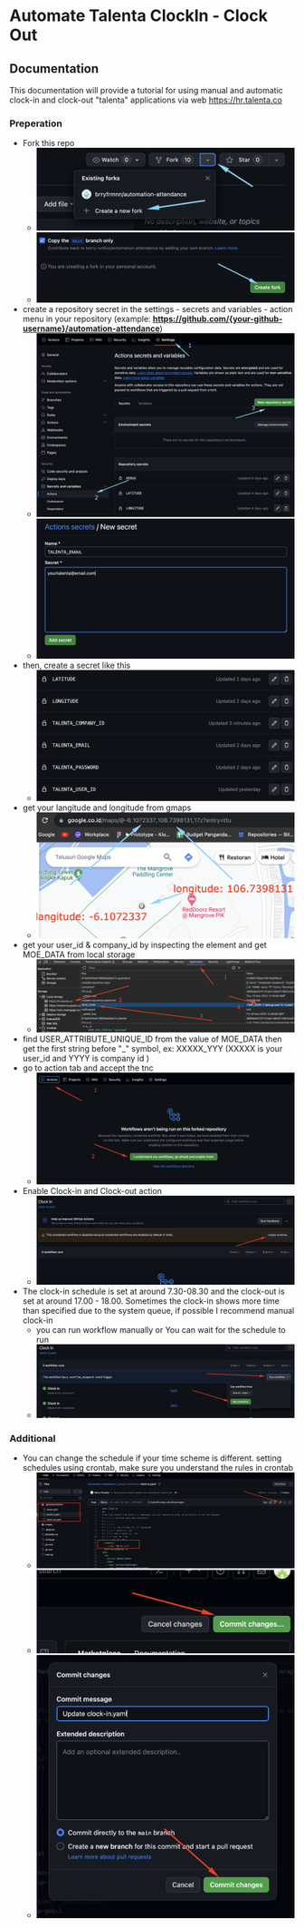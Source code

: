 
# Automate Talenta ClockIn - Clock Out

## Documentation
This documentation will provide a tutorial for using manual and automatic clock-in and clock-out "talenta" applications via web https://hr.talenta.co

### Preperation

- Fork this repo
	- ![fork repo](./images/ss/1.png)
	- ![fork repo](./images/ss/2.png)
- create a repository secret in the settings - secrets and variables - action menu in your repository (example: **https://github.com/{your-github-username}/automation-attendance**)
	- ![creating repository secret](./images/ss/3.png)
	- ![creating repository secret 2 ](./images/ss/6.png)
- then, create a secret like this
	- ![creating repository secret 2](./images/ss/19.png)
- get your langitude and longitude from gmaps
	- ![pointing lat long from gmpas](./images/ss/5.png)
- get your user_id & company_id by inspecting the element and get MOE_DATA from local storage
	- ![pointing lat long from gmpas](./images/ss/18.png)
- find USER_ATTRIBUTE_UNIQUE_ID from the value of MOE_DATA then get the first string before "_" symbol, ex: XXXXX_YYY (XXXXX is your user_id and YYYY is company id )
- go to action tab and accept the tnc
	- ![accept tnc action](./images/ss/7.png)
- Enable Clock-in and Clock-out action
	- ![success](./images/ss/11.png)
- The clock-in schedule is set at around 7.30-08.30 and the clock-out is set at around 17.00 - 18.00. Sometimes the clock-in shows more time than specified due to the system queue, if possible I recommend manual clock-in
	- you can run workflow manually or You can wait for the schedule to run
	- ![success](./images/ss/12.png)

### Additional
- You can change the schedule if your time scheme is different. setting schedules using crontab, make sure you understand the rules in crontab
	- ![edit scheduler](./images/ss/13.png)
    - ![edit scheduler](./images/ss/14.png)
    - ![edit scheduler](./images/ss/15.png)

